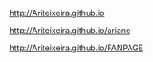 http://Ariteixeira.github.io

http://Ariteixeira.github.io/ariane

http://Ariteixeira.github.io/FANPAGE





